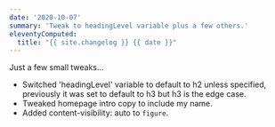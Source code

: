 ```yaml
---
date: '2020-10-07'
summary: 'Tweak to headingLevel variable plus a few others.'
eleventyComputed:
  title: "{{ site.changelog }} {{ date }}"
---
```


Just a few small tweaks...

* Switched 'headingLevel' variable to default to h2 unless specified, previously it was set to default to h3 but h3 is the edge case.
* Tweaked homepage intro copy to include my name.
* Added content-visibility: auto to <code>figure</code>.

